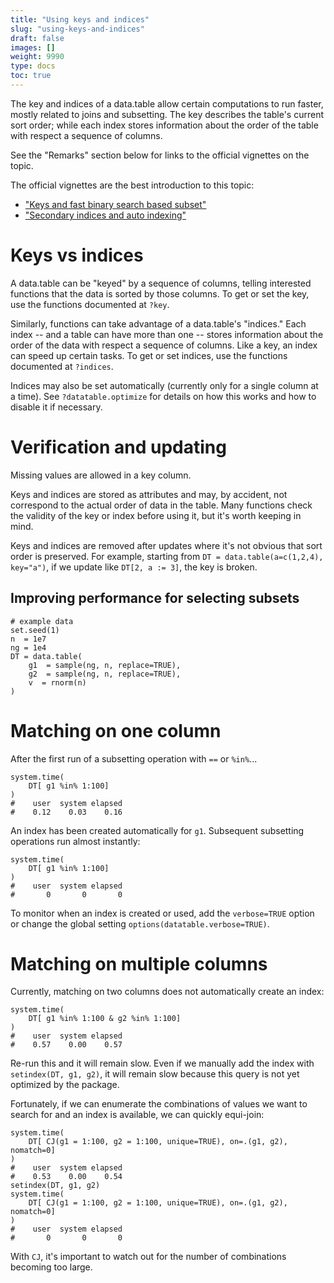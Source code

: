 ```yaml
---
title: "Using keys and indices"
slug: "using-keys-and-indices"
draft: false
images: []
weight: 9990
type: docs
toc: true
---
```


The key and indices of a data.table allow certain computations to run faster, mostly related to joins and subsetting. The key describes the table's current sort order; while each index stores information about the order of the table with respect a sequence of columns. 

See the "Remarks" section below for links to the official vignettes on the topic.

The official vignettes are the best introduction to this topic:

- ["Keys and fast binary search based subset"][1]
- ["Secondary indices and auto indexing"][2] 


# Keys vs indices

A data.table can be "keyed" by a sequence of columns, telling interested functions that the data is sorted by those columns. To get or set the key, use the functions documented at `?key`.

Similarly, functions can take advantage of a data.table's "indices." Each index -- and a table can have more than one -- stores information about the order of the data with respect a sequence of columns. Like a key, an index can speed up certain tasks. To get or set indices, use the functions documented at `?indices`. 

Indices may also be set automatically (currently only for a single column at a time). See `?datatable.optimize` for details on how this works and how to disable it if necessary.

# Verification and updating

Missing values are allowed in a key column.

Keys and indices are stored as attributes and may, by accident, not correspond to the actual order of data in the table. Many functions check the validity of the key or index before using it, but it's worth keeping in mind.

Keys and indices are removed after updates where it's not obvious that sort order is preserved. For example, starting from `DT = data.table(a=c(1,2,4), key="a")`, if we update like `DT[2, a := 3]`, the key is broken.


  [1]: https://rawgit.com/wiki/Rdatatable/data.table/vignettes/datatable-keys-fast-subset.html
  [2]: https://rawgit.com/wiki/Rdatatable/data.table/vignettes/datatable-secondary-indices-and-auto-indexing.html

## Improving performance for selecting subsets
    # example data
    set.seed(1)
    n  = 1e7
    ng = 1e4
    DT = data.table(
        g1  = sample(ng, n, replace=TRUE),
        g2  = sample(ng, n, replace=TRUE),
        v  = rnorm(n)
    )

# Matching on one column

After the first run of a subsetting operation with `==` or `%in%`...

    system.time(
        DT[ g1 %in% 1:100]
    )
    #    user  system elapsed 
    #    0.12    0.03    0.16 

An index has been created automatically for `g1`. Subsequent subsetting operations run almost instantly:

    system.time(
        DT[ g1 %in% 1:100]
    )
    #    user  system elapsed 
    #       0       0       0

To monitor when an index is created or used, add the `verbose=TRUE` option or change the global setting `options(datatable.verbose=TRUE)`.

# Matching on multiple columns

Currently, matching on two columns does not automatically create an index:

    system.time(
        DT[ g1 %in% 1:100 & g2 %in% 1:100]
    )
    #    user  system elapsed 
    #    0.57    0.00    0.57

Re-run this and it will remain slow. Even if we manually add the index with `setindex(DT, g1, g2)`, it will remain slow because this query is not yet optimized by the package. 

Fortunately, if we can enumerate the combinations of values we want to search for and an index is available, we can quickly equi-join:

    system.time(
        DT[ CJ(g1 = 1:100, g2 = 1:100, unique=TRUE), on=.(g1, g2), nomatch=0]
    )
    #    user  system elapsed 
    #    0.53    0.00    0.54 
    setindex(DT, g1, g2)
    system.time(
        DT[ CJ(g1 = 1:100, g2 = 1:100, unique=TRUE), on=.(g1, g2), nomatch=0]
    )
    #    user  system elapsed 
    #       0       0       0

With `CJ`, it's important to watch out for the number of combinations becoming too large.

